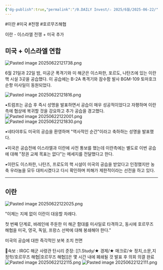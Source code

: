```yaml
---
{"dg-publish":true,"permalink":"/0.DAILY Invest/☆ 2025/6월/2025-06-22/","created":"2025-06-22T12:17:17.374+09:00","updated":"2025-06-24T16:34:22.762+09:00"}
---
```


#이란 #미국 #전쟁 #호르무즈해협


이란 - 이스라엘 전쟁 + 미국 추가

## 미국 + 이스라엘 연합

![Pasted image 20250622121738.png](/img/user/attachments/Pasted%20image%2020250622121738.png)

6월 21일과 22일 밤, 미공군 폭격기와 미 해군은 이스파한, 포르도, 나탄즈에 있는 이란 핵 시설 3곳을 공습했다. 이 공습에는 B-2A 폭격기와 잠수함 발사 BGM-109 토마호크 순항 미사일이 동원되었다.

![Pasted image 20250622121816.png](/img/user/attachments/Pasted%20image%2020250622121816.png)

▪️트럼프는 공습 후 즉시 성명을 발표하면서 공습이 매우 성공적이었다고 자평하며 이란측에 협상에 복귀할 것을 강요하고 추가 공습을 경고했다.![Pasted image 20250622122001.png](/img/user/attachments/Pasted%20image%2020250622122001.png)
![Pasted image 20250622121830.png](/img/user/attachments/Pasted%20image%2020250622121830.png)

▪️네타야후도 미국의 공습을 환영하며 "역사적인 순간"이라고 축하하는 성명을 발표했다.

▪️미국은 공습전에 이스라엘과 이란에 사전 통보를 했는데 이란측에는 별도로 이번 공습에 대해 "정권 교체 목표는 없다"는 메세지를 전달했다고 한다.

▪️이란도 이스파한, 나탄즈, 프로도의 핵 시설이 미국의 공습을 받았다고 인정했지만 농축 우라늄을 모두 대피시켰다고 다시 확인하며 피해가 제한적이라는 선전을 하고 있다. 

------
## 이란

![Pasted image 20250622122025.png](/img/user/attachments/Pasted%20image%2020250622122025.png)

 "이제는 지체 없이 이란이 대응할 차례다.

첫 번째 단계로, 바레인에 주둔한 미 해군 함대를 미사일로 타격하고, 동시에 호르무즈 해협을 미국, 영국, 독일, 프랑스 선박에 대해 봉쇄해야 한다."

미국의 공습에 대한 즉각적인 보복 조치 천면

🚨속보 : IRGC 해군 사령관 탄시리 준장: [[1.Study/★ 경제/★ 매크로/☆ 정치,소문,지정학/호르무즈 해협\|호르무즈 해협]]은 몇 시간 내에 폐쇄될 것 발표 후 의회 의결 완료 
![Pasted image 20250622122115.png](/img/user/attachments/Pasted%20image%2020250622122115.png)
![Pasted image 20250622122111.png](/img/user/attachments/Pasted%20image%2020250622122111.png)
